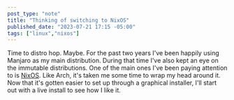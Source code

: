 ```yaml
---
post_type: "note" 
title: "Thinking of switching to NixOS"
published_date: "2023-07-21 17:15 -05:00"
tags: ["linux","nixos"]
---
```


Time to distro hop. Maybe. For the past two years I've been happily using Manjaro as my main distribution. During that time I've also kept an eye on the immutable distributions. One of the main ones I've been paying attention to is [NixOS](https://nixos.org/). Like Arch, it's taken me some time to wrap my head around it. Now that it's gotten easier to set up through a graphical installer, I'll start out with a live install to see how I like it. 